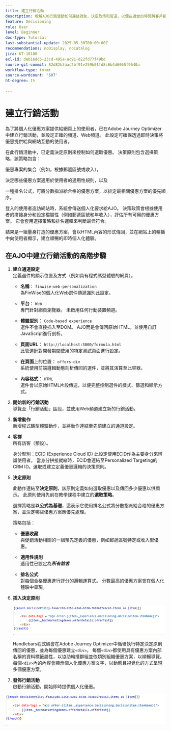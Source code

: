 ```yaml
---
title: 建立行銷活動
description: 瞭解AJO行銷活動如何連結對象、決定政策和管道，以便在適當的時間跨客戶接觸點提供個人化優惠。
feature: Decisioning
role: User
level: Beginner
doc-type: Tutorial
last-substantial-update: 2025-05-30T00:00:00Z
recommendations: noDisplay, noCatalog
jira: KT-18188
exl-id: deb16dd5-23cd-495a-ac91-d22fd77f49bd
source-git-commit: 82d82b3aac2bf91e259b01fd8c6b4d6065f9640a
workflow-type: tm+mt
source-wordcount: '607'
ht-degree: 1%

---
```


# 建立行銷活動

為了將個人化優惠方案提供給網頁上的使用者，已在Adobe Journey Optimizer中建立行銷活動，並設定正確的頻道、Web頻道。 此設定可確保透過即時決策將優惠提供給與網站互動的使用者。

在此行銷活動中，已定義決定原則來控制如何選取優惠。 決策原則包含選擇策略，該策略包含：

優惠專案的集合（例如，根據郵遞區號或收入），

決定哪些優惠方案適用於使用者的適用性規則，以及

一種排名公式，可將分數指派給合格的優惠方案，以排定最相關優惠方案的優先順序。

登入的使用者造訪網站時，系統會傳送個人化要求給AJO。 決策政策會根據使用者的拼接身分和設定檔屬性（例如郵遞區號和年收入），評估所有可用的優惠方案。 它會套用選擇策略和排名邏輯來判斷最佳符合。

結果是一組量身打造的優惠方案，會以HTML內容的形式傳回，並在網站上的輪播中向使用者顯示，建立順暢的即時個人化體驗。


## 在AJO中建立行銷活動的高階步驟

1. **建立通道設定**\
   定義選件的顯示位置及方式（例如具有程式碼型體驗的網頁）。
   - **名稱**： `finwise-web-personalization`\
     為FinWise的個人化Web選件傳遞識別此設定。

   - **平台**： `Web`\
     專門針對網頁瀏覽器。 未啟用任何行動裝置頻道。

   - **體驗型別**： `Code-based experience`\
     選件不會直接插入至DOM。 AJO而是會傳回原始HTML，並使用自訂JavaScript進行剖析。

   - **頁面URL**： `http://localhost:3000/formula.html`\
     此管道針對開發期間使用的特定測試頁面進行設定。

   - **在頁面**&#x200B;上的位置： `offers-div`\
     系統使用前端邏輯動態剖析傳回的選件，並將其演算至此容器。

   - **內容格式**： `HTML`\
     選件會以原始HTML片段傳送，以便完整控制選件的樣式、篩選和顯示方式。


2. **開始新的行銷活動**\
   導覽至「行銷活動」區段，並使用Web頻道建立新的行銷活動。

3. **新增動作**\
   新增程式碼型體驗動作，並將動作連結至先前建立的通道設定。



4. **客群**\
   所有訪客（預設）。

   身分型別：ECID (Experience Cloud ID)
此設定使用ECID作為主要身分來辨識使用者。 當身分拼接就緒時，ECID會連結至Personalized Targeting的CRM ID。選取或建立定義優惠邏輯的決策原則。

5. **決定原則**


   此動作連結至&#x200B;**決定原則**，該原則定義如何選取優惠以及傳回多少優惠以供顯示。 此原則使用先前在教學課程中建立的&#x200B;**選取策略**。

   選擇策略是&#x200B;**以公式為基礎**，這表示它使用排名公式將分數指派給合格的優惠方案，並決定哪些優惠方案應優先處理。

   策略包括：

   - **優惠收藏**\
     與促銷活動相關的一組預先定義的優惠，例如郵遞區號特定或收入型優惠。

   - **適用性規則**\
     適用性已設定為&#x200B;**_所有訪客_**

   - **排名公式**\
     對每個合格優惠進行評分的邏輯運算式。 分數最高的優惠方案會在個人化體驗中呈現。


6. **插入決定原則**

   ![個人化編輯器](assets/personalization-editor.png)

   Handlebars程式碼會在Adobe Journey Optimizer中循環執行特定決定原則傳回的優惠，並為每個優惠建立`<div>`。 每個`<div>`都使用具有優惠方案內部名稱的資料標籤屬性，以協助輪播群組並依類別組織優惠方案，以順暢導覽。 每個`<div>`內的內容會顯示個人化優惠方案文字，以動態且視覺化的方式呈現多個優惠方案。


7. **發佈行銷活動**\
   啟動行銷活動，開始即時提供個人化優惠。

![img](assets/personalization-editor.png)
